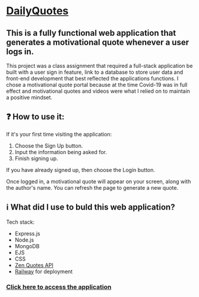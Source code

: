 # [DailyQuotes](https://dailyquotes-production.up.railway.app/)

## This is a fully functional web application that generates a motivational quote whenever a user logs in.

This project was a class assignment that required a full-stack application be built with a user sign in feature, link to a database to store user data and front-end development that best reflected the applications functions. I chose a motivational quote portal because at the time Covid-19 was in full effect and motivational quotes and videos were what I relied on to maintain a positive mindset.

## ❓ How to use it:

If it's your first time visiting the application:
1. Choose the Sign Up button.
2. Input the information being asked for.
3. Finish signing up.

If you have already signed up, then choose the Login button.

Once logged in, a motivational quote will appear on your screen, along with the author's name. You can refresh the page to generate a new quote.

## ℹ️ What did I use to buld this web application?

Tech stack:

* Express.js
* Node.js
* MongoDB
* EJS
* CSS
* [Zen Quotes API](https://zenquotes.io/)
* [Railway](https://railway.app/) for deployment

### [Click here to access the application](https://dailyquotes-production.up.railway.app/)




